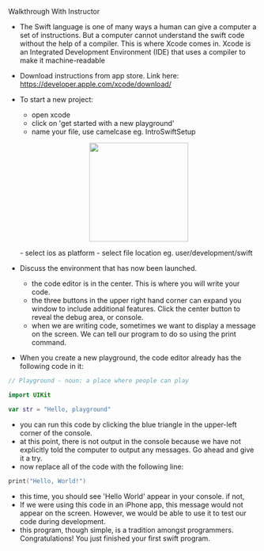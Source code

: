 Walkthrough With Instructor


- The Swift language is one of many ways a human can give a computer a set of instructions. But a computer cannot 
understand the swift code without the help of a compiler. This is where Xcode comes in. Xcode is an Integrated 
Development Environment (IDE) that uses a compiler to make it machine-readable

- Download instructions from app store. Link here: https://developer.apple.com/xcode/download/

- To start a new project:
    - open xcode
    - click on 'get started with a new playground'
    - name your file, use camelcase eg. IntroSwiftSetup
    <p align="center">
        <img src="https://github.com/upperlinecode/intro-to-swift/blob/master/day-1/images/intro-xcode-1.png" height="200px" hspace="20">
    </p>
    - select ios as platform
    - select file location eg. user/development/swift

- Discuss the environment that has now been launched.
    - the code editor is in the center. This is where you will write your code.
    - the three buttons in the upper right hand corner can expand you window to include additional features. Click the center button to reveal the debug area, or console. 
    - when we are writing code, sometimes we want to display a message on the screen. We can tell our 
        program to do so using the print command.

- When you create a new playground, the code editor already has the following code in it:

```swift
// Playground - noun: a place where people can play

import UIKit

var str = "Hello, playground"
```

- you can run this code by clicking the blue triangle in the upper-left corner of the console.
- at this point, there is not output in the console because we have not explicitly told the computer to 
output any messages. Go ahead and give it a try.
- now replace all of the code with the following line:

```swift
print("Hello, World!")
```

- this time, you should see 'Hello World' appear in your console. if not, 
- If we were using this code in an iPhone app, this message would not appear on the screen. However, we
would be able to use it to test our code during development.
- this program, though simple, is a tradition amongst programmers. Congratulations! You just finished 
your first swift program.




